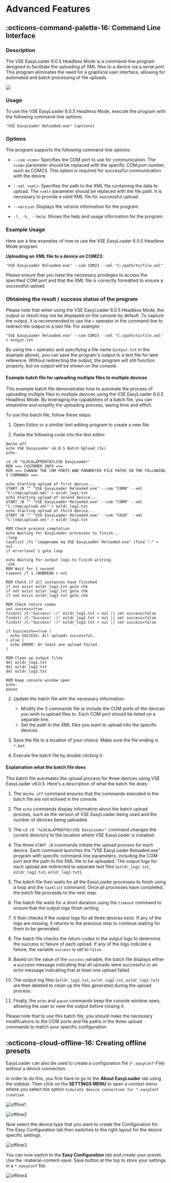 # Advanced Features

## :octicons-command-palette-16: Command Line Interface

### Description
The VSE EasyLoader 6.0.5 Headless Mode is a command-line program designed to facilitate the uploading of XML files to a device via a serial port. This program eliminates the need for a graphical user interface, allowing for automated and batch processing of file uploads.

![](img/cmd1.png)

### Usage
To use the VSE EasyLoader 6.0.5 Headless Mode, execute the program with the following command-line options:

``` batch
"VSE EasyLoader Reloaded.exe" [options]
```

### Options
The program supports the following command-line options:

- `--com <com>`: Specifies the COM port to use for communication. The `<com>` parameter should be replaced with the specific COM port number, such as COM23. This option is required for successful communication with the device.

- `--xml <xml>`: Specifies the path to the XML file containing the data to upload. The `<xml>` parameter should be replaced with the file path. It is necessary to provide a valid XML file for successful upload.

- `--version`: Displays the version information for the program.

- `-?, -h, --help`: Shows the help and usage information for the program.

### Example Usage
Here are a few examples of how to use the VSE EasyLoader 6.0.5 Headless Mode program:

**Uploading an XML file to a device on COM23:**

``` batch
"VSE EasyLoader Reloaded.exe" --com COM23 --xml "C:/path/to/file.xml"
```

Please ensure that you have the necessary privileges to access the specified COM port and that the XML file is correctly formatted to ensure a successful upload.

### Obtaining the result / success status of the program

Please note that when using the VSE EasyLoader 6.0.5 Headless Mode, the output or result may not be displayed on the console by default. To capture the output, it is recommended to use the `>` operator in the command line to redirect the output to a text file. For example:

```batch 
"VSE EasyLoader Reloaded.exe" --com COM23 --xml "C:/path/to/file.xml" > output.txt
```

By using the `>` operator and specifying a file name (`output.txt` in the example above), you can save the program's output to a text file for later reference. Without redirecting the output, the program will still function properly, but no output will be shown on the console.

#### Example batch file for uploading multiple files to multiple devices

This example batch file demonstrates how to automate the process of uploading multiple files to multiple devices using the VSE EasyLoader 6.0.5 Headless Mode. By leveraging the capabilities of a batch file, you can streamline and simplify the uploading process, saving time and effort.

To use this batch file, follow these steps:

1. Open Editor or a similiar text editing program to create a new file.

2. Paste the following code into the text editor:
``` batch
@echo off
echo VSE EasyLoader v6.0.5 Batch Upload (3x)
echo:

cd /D "%LOCALAPPDATA%\VSE EasyLoader"
REM === CUSTOMER INFO ===
REM === CHANGE THE COM PORTS AND PARAMETER FILE PATHS IN THE FOLLOWING 3 COMMANDS ===

echo Starting upload of first device...
START /B "" "VSE EasyLoader Reloaded.exe" --com "COM8" --xml "C:\tmp\upload.xml" > ezldr_log1.txt
echo Starting upload of second device...
START /B "" "VSE EasyLoader Reloaded.exe" --com "COM9" --xml "C:\tmp\upload.xml" > ezldr_log2.txt
echo Starting upload of third device...
START /B "" "VSE EasyLoader Reloaded.exe" --com "CO10" --xml "C:\tmp\upload.xml" > ezldr_log3.txt

REM Check process completion
echo Waiting for EasyLoader processes to finish...
:loop
tasklist /fi "imagename eq VSE EasyLoader Reloaded.exe" |find ":" > nul
if errorlevel 1 goto loop

echo Waiting for output logs to finish writing.
:chk
REM Wait for 1 second
timeout /T 1 /NOBREAK > nul

REM Check if all instances have finished
if not exist ezldr_log1.txt goto chk
if not exist ezldr_log2.txt goto chk
if not exist ezldr_log3.txt goto chk

REM Check return codes
set success=true
findstr /C:"Success! :)" ezldr_log1.txt > nul || set success=false 
findstr /C:"Success! :)" ezldr_log2.txt > nul || set success=false
findstr /C:"Success! :)" ezldr_log3.txt > nul || set success=false
 
if %success%==true (
  echo SUCCESS: All uploads successful.
) else (
  echo ERROR: At least one upload failed.
)

REM Clean up output files
del ezldr_log1.txt
del ezldr_log2.txt
del ezldr_log3.txt

REM Keep console window open
echo:
pause
```

2. Update the batch file with the necessary information:
   - Modify the 3 commands file to include the COM ports of the devices you wish to upload files to. Each COM port should be listed on a separate line.
   - Set the path to the XML files you want to upload into the specific devices.

3. Save the file to a location of your choice. Make sure the file ending is `*.bat`.

4. Execute the batch file by double clicking it.

#### Explaination what the batch file does

This batch file automates the upload process for three devices using VSE EasyLoader v6.0.5. Here's a description of what the batch file does:

1. The `@echo off` command ensures that the commands executed in the batch file are not echoed in the console.

2. The `echo` commands display information about the batch upload process, such as the version of VSE EasyLoader being used and the number of devices being uploaded.

3. The `cd /D "%LOCALAPPDATA%\VSE EasyLoader"` command changes the current directory to the location where VSE EasyLoader is installed.

4. The three `START /B` commands initiate the upload process for each device. Each command launches the "VSE EasyLoader Reloaded.exe" program with specific command-line parameters, including the COM port and the path to the XML file to be uploaded. The output logs for each upload are redirected to separate text files (`ezldr_log1.txt`, `ezldr_log2.txt`, `ezldr_log3.txt`).

5. The batch file then waits for all the EasyLoader processes to finish using a loop and the `tasklist` command. Once all processes have completed, the batch file proceeds to the next step.

6. The batch file waits for a short duration using the `timeout` command to ensure that the output logs finish writing.

7. It then checks if the output logs for all three devices exist. If any of the logs are missing, it returns to the previous step to continue waiting for them to be generated.

8. The batch file checks the return codes in the output logs to determine the success or failure of each upload. If any of the logs indicate a failure, the variable `success` is set to `false`.

9. Based on the value of the `success` variable, the batch file displays either a success message indicating that all uploads were successful or an error message indicating that at least one upload failed.

10. The output log files (`ezldr_log1.txt`, `ezldr_log2.txt`, `ezldr_log3.txt`) are then deleted to clean up the files generated during the upload process.

11. Finally, the `echo` and `pause` commands keep the console window open, allowing the user to view the output before closing it.

Please note that to use this batch file, you should make the necessary modifications to the COM ports and file paths in the three upload commands to match your specific configuration.

## :octicons-cloud-offline-16: Creating offline presets

EasyLoader can also be used to create a configuration file (`*.easyConf`-File) without a device connection. 

In order to do this, you first have to go to the **About EasyLoader** tab using the sidebar. Then click on the **SETTINGS MENU** to open a context menu where you select the option `Simulate device connection for *.easyConf creation`. 

![offline1](img/offline1.png)

![offline2](img/offline2.png)

Now select the device type that you want to create the Configuration for. The Easy Configuration tab then switches to the right layout for the device specific settings. 

![offline3](img/offline3.png)

You can now switch to the **Easy Configuration** tab and create your preset. Use the :material-content-save: Save button at the top to store your settings in a `*.easyConf` file.

![offline4](img/democonf.png)
